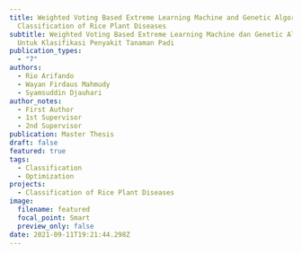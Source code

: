```yaml
---
title: Weighted Voting Based Extreme Learning Machine and Genetic Algorithm For
  Classification of Rice Plant Diseases
subtitle: Weighted Voting Based Extreme Learning Machine dan Genetic Algorithm
  Untuk Klasifikasi Penyakit Tanaman Padi
publication_types:
  - "7"
authors:
  - Rio Arifando
  - Wayan Firdaus Mahmudy
  - Syamsuddin Djauhari
author_notes:
  - First Author
  - 1st Supervisor
  - 2nd Supervisor
publication: Master Thesis
draft: false
featured: true
tags:
  - Classification
  - Optimization
projects:
  - Classification of Rice Plant Diseases
image:
  filename: featured
  focal_point: Smart
  preview_only: false
date: 2021-09-11T19:21:44.298Z
---
```

